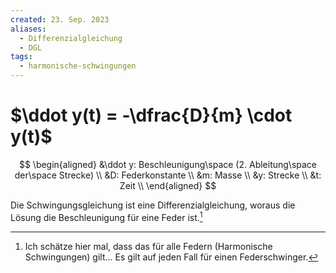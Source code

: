 ```yaml
---
created: 23. Sep. 2023
aliases:
  - Differenzialgleichung
  - DGL
tags:
  - harmonische-schwingungen
---
```

# $\ddot y(t) = -\dfrac{D}{m} \cdot y(t)$
$$
\begin{aligned}
&\ddot y: Beschleunigung\space (2. Ableitung\space der\space Strecke) \\
&D: Federkonstante \\
&m: Masse \\
&y: Strecke \\
&t: Zeit \\
\end{aligned}
$$

Die Schwingungsgleichung ist eine Differenzialgleichung, woraus die Lösung die Beschleunigung für eine Feder ist.[^1]


[^1]: Ich schätze hier mal, dass das für alle Federn (Harmonische Schwingungen) gilt... Es gilt auf jeden Fall für einen Federschwinger.